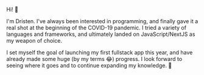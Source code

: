 Hi! 👋

I'm Dristen. I've always been interested in programming, and finally gave it a real shot at the beginning of the COVID-19 pandemic. I tried a variety of languages and frameworks, and ultimately landed on JavaScript/NextJS as my weapon of choice.

I set myself the goal of launching my first fullstack app this year, and have already made some huge (by my terms 😂) progress. I look forward to seeing where it goes and to continue expanding my knowledge. 🌌

<!---
Dristen/Dristen is a ✨ special ✨ repository because its `README.md` (this file) appears on your GitHub profile.
You can click the Preview link to take a look at your changes.
--->
